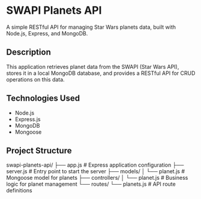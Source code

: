 # SWAPI Planets API

A simple RESTful API for managing Star Wars planets data, built with Node.js, Express, and MongoDB.

## Description

This application retrieves planet data from the SWAPI (Star Wars API), stores it in a local MongoDB database, and provides a RESTful API for CRUD operations on this data.

## Technologies Used

- Node.js
- Express.js
- MongoDB
- Mongoose

## Project Structure
swapi-planets-api/
├── app.js                 # Express application configuration
├── server.js              # Entry point to start the server
├── models/
│   └── planet.js          # Mongoose model for planets
├── controllers/
│   └── planet.js          # Business logic for planet management
└── routes/
    └── planets.js         # API route definitions
